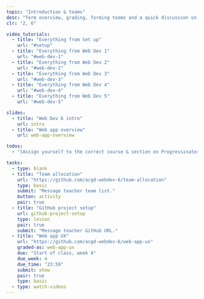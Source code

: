 ```yaml
---
topic: "Introduction & teams"
desc: "Term overview, grading, forming teams and a quick discussion on the term’s agile process."
clr: "2, 6"

video_tutorials:
  - title: "Everything from Set up"
    url: "#setup"
  - title: "Everything from Web Dev 1"
    url: "#web-dev-1"
  - title: "Everything from Web Dev 2"
    url: "#web-dev-2"
  - title: "Everything from Web Dev 3"
    url: "#web-dev-3"
  - title: "Everything from Web Dev 4"
    url: "#web-dev-4"
  - title: "Everything from Web Dev 5"
    url: "#web-dev-5"

slides:
  - title: "Web Dev 6 intro"
    url: intro
  - title: "Web app overview"
    url: web-app-overview

todos:
  - "[Assign yourself to the correct course & section on Progressinator for due dates](https://progress.learn-the-web.algonquindesign.ca/profile/)"

tasks:
  - type: blank
  - title: "Team allocation"
    url: "https://github.com/acgd-webdev-6/team-allocation"
    type: basic
    submit: "Message teacher team list."
    button: activity
    pair: true
  - title: "GitHub project setup"
    url: github-project-setup
    type: lesson
    pair: true
    submit: "Message teacher GitHub URL."
  - title: "Web app UX"
    url: "https://github.com/acgd-webdev-6/web-app-ux"
    graded-as: web-app-ux
    due: "Start of class, week 4"
    due_week: 4
    due_time: "23:59"
    submit: show
    pair: true
    type: basic
  - type: watch-videos
---
```

